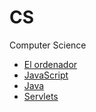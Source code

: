 # CS
Computer Science
- [El ordenador](https://nicolasserrano.github.io/c5i/Notas)
- [JavaScript](https://nicolasserrano.github.io/CS/JavaScript)
- [Java](https://nicolasserrano.github.io/CS/JDK)
- [Servlets](https://nicolasserrano.github.io/CS/Servlets)
